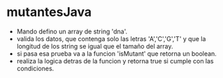 # mutantesJava

- Mando defino un array de string 'dna'.
- valida los datos, que contenga solo las letras 'A','C','G','T'
y que la longitud de los string se igual que el tamaño del array.
- si pasa esa prueba va a la funcion 'isMutant' que retorna un boolean.
- realiza la logica detras de la funcion y retorna true si cumple con las condiciones.
